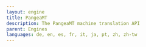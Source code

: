 ```yaml
---
layout: engine
title: PangeaMT
description: The PangeaMT machine translation API
parent: Engines
languages: de, en, es, fr, it, ja, pt, zh, zh-tw
---
```

